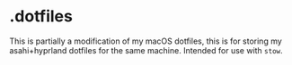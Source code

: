 # .dotfiles

This is partially a modification of my macOS dotfiles, this is for storing my asahi+hyprland dotfiles for the same machine.
Intended for use with `stow`.
